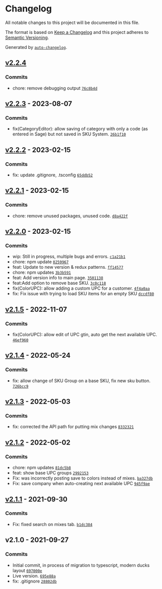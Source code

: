 # Changelog

All notable changes to this project will be documented in this file.

The format is based on [Keep a Changelog](https://keepachangelog.com/en/1.0.0/)
and this project adheres to [Semantic Versioning](https://semver.org/spec/v2.0.0.html).

Generated by [`auto-changelog`](https://github.com/CookPete/auto-changelog).

## [v2.2.4](https://github.com/UtahGooner/sku-system/compare/v2.2.3...v2.2.4)

### Commits

- chore: remove debugging output [`76c8b4d`](https://github.com/UtahGooner/sku-system/commit/76c8b4d2eec32bbb2599608879943eaf991df680)

## [v2.2.3](https://github.com/UtahGooner/sku-system/compare/v2.2.2...v2.2.3) - 2023-08-07

### Commits

- fix(CategoryEditor): allow saving of category with only a code (as entered in Sage) but not saved in SKU System. [`26b1f10`](https://github.com/UtahGooner/sku-system/commit/26b1f109a673c7d083e7b4aba97af0d2bc54ec44)

## [v2.2.2](https://github.com/UtahGooner/sku-system/compare/v2.2.1...v2.2.2) - 2023-02-15

### Commits

- fix: update .gitignore, .tsconfig [`65ddb52`](https://github.com/UtahGooner/sku-system/commit/65ddb5260c4d3ede028dec607d58a056906af439)

## [v2.2.1](https://github.com/UtahGooner/sku-system/compare/v2.2.0...v2.2.1) - 2023-02-15

### Commits

- chore: remove unused packages, unused code. [`d8a422f`](https://github.com/UtahGooner/sku-system/commit/d8a422f6c643892aed8fe94f1fafd636b5e56c24)

## [v2.2.0](https://github.com/UtahGooner/sku-system/compare/v2.1.5...v2.2.0) - 2023-02-15

### Commits

- wip: Still in progress, multiple bugs and errors. [`c1a21b1`](https://github.com/UtahGooner/sku-system/commit/c1a21b1f6b678ca9e7eb23be00fa62089f24a3a6)
- chore: npm update [`0259967`](https://github.com/UtahGooner/sku-system/commit/0259967c264266ffdc509d6a0df3d91ada7ec26e)
- feat: Update to new version & redux patterns. [`ff14577`](https://github.com/UtahGooner/sku-system/commit/ff14577aaead611af9430c51ca5feed989ab723c)
- chore: npm updates [`3b3b591`](https://github.com/UtahGooner/sku-system/commit/3b3b5910d992a08e3397ffe8ff498439a38694cb)
- feat: Add version info to main page. [`3501138`](https://github.com/UtahGooner/sku-system/commit/3501138ce86960b66b4a1c0d693103b3a4a83041)
- feat:Add option to remove base SKU. [`3c0c118`](https://github.com/UtahGooner/sku-system/commit/3c0c1183ee4f0ac2eba2bdd639460f1a43f0bb15)
- fix(ColorUPC): allow adding a custom UPC for a customer. [`4f4a0aa`](https://github.com/UtahGooner/sku-system/commit/4f4a0aaa3f8eece8337a08c118f6b6eb131681d1)
- fix: Fix issue with trying to load SKU items for an empty SKU [`dccdf80`](https://github.com/UtahGooner/sku-system/commit/dccdf809084575414976ac71bb32d1980f37cf70)

## [v2.1.5](https://github.com/UtahGooner/sku-system/compare/v2.1.4...v2.1.5) - 2022-11-07

### Commits

- fix(ColorUPC): allow edit of UPC gtin, auto get the next available UPC. [`46ef960`](https://github.com/UtahGooner/sku-system/commit/46ef9606c82a9fd7c7c477e559cf17fedae3ee44)

## [v2.1.4](https://github.com/UtahGooner/sku-system/compare/v2.1.3...v2.1.4) - 2022-05-24

### Commits

- fix: allow change of SKU Group on a base SKU, fix new sku button. [`726bcc9`](https://github.com/UtahGooner/sku-system/commit/726bcc96af79122f3b4c5c7fd3682540ff9c9326)

## [v2.1.3](https://github.com/UtahGooner/sku-system/compare/v2.1.2...v2.1.3) - 2022-05-03

### Commits

- fix: corrected the API path for putting mix changes [`8332321`](https://github.com/UtahGooner/sku-system/commit/83323210ae1d49acebd5293598b730ae8d51c2fd)

## [v2.1.2](https://github.com/UtahGooner/sku-system/compare/v2.1.1...v2.1.2) - 2022-05-02

### Commits

- chore: npm updates [`81dc5b8`](https://github.com/UtahGooner/sku-system/commit/81dc5b8a0b2a2102fd53d4b2370271aabbac700e)
- feat: show base UPC groups [`2992153`](https://github.com/UtahGooner/sku-system/commit/29921533482897229771b7029bd58fefb1e937d9)
- Fix: was incorrectly posting save to colors instead of mixes. [`ba327db`](https://github.com/UtahGooner/sku-system/commit/ba327db70fa2b7f10b5ea9e0dff8162a9da8909c)
- Fix: save company when auto-creating next available UPC [`945f9ae`](https://github.com/UtahGooner/sku-system/commit/945f9ae6c72a39ff69c160518d768e645d648bb7)

## [v2.1.1](https://github.com/UtahGooner/sku-system/compare/v2.1.0...v2.1.1) - 2021-09-30

### Commits

- Fix: fixed search on mixes tab. [`b1dc384`](https://github.com/UtahGooner/sku-system/commit/b1dc3844aeba2e0b3cc6730c8aed67b37ae5022b)

## v2.1.0 - 2021-09-27

### Commits

- Initial commit, in process of migration to typescript, modern ducks layout [`697000e`](https://github.com/UtahGooner/sku-system/commit/697000e227a7f3a807e31912e3fc6d7c014fd09b)
- Live version. [`695e88a`](https://github.com/UtahGooner/sku-system/commit/695e88a549c51c2eb9bdd8dd3f04272d7137c37c)
- fix: .gitignore [`28802db`](https://github.com/UtahGooner/sku-system/commit/28802db16e79bc0d354e80901a62f02249d744d7)
